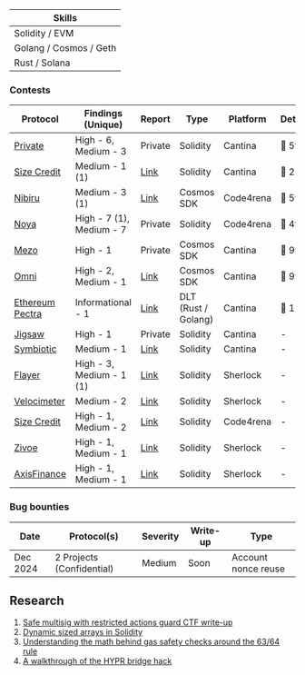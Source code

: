 | Skills                 |
| ---------------------- |
| Solidity / EVM         |
| Golang / Cosmos / Geth |
| Rust / Solana          |

### Contests

| Protocol                                                                             | Findings (Unique)        | Report                                         | Type               | Platform  | Details  |
| ------------------------------------------------------------------------------------ | ------------------------ | ---------------------------------------------- | ------------------ | --------- | -------- |
| [Private](https://x.com/flack00n/status/1924902897046745482)                         | High - 6, Medium - 3     | Private                                        | Solidity           | Cantina   | 🏅 5th   |
| [Size Credit](https://cantina.xyz/competitions/d88cb915-64c9-4488-8062-dd16ede7a4a0) | Medium - 1 (1)           | [Link](/reports/contests/Size-02-25.md)        | Solidity           | Cantina   | 🥈 2nd   |
| [Nibiru](https://code4rena.com/audits/2024-11-nibiru)                                | Medium - 3 (1)           | [Link](/reports/contests/Nibiru-11-24.md)      | Cosmos SDK         | Code4rena | 🏅 5th   |
| [Noya](https://code4rena.com/audits/2024-04-noya)                                    | High - 7 (1), Medium - 7 | Private                                        | Solidity           | Code4rena | 🏅 4th   |
| [Mezo](https://cantina.xyz/competitions/e757364c-1f68-4ec5-94f6-c6b3c2e80c6d)        | High - 1                 | Private                                        | Cosmos SDK         | Cantina   | 🏅 9th   |
| [Omni](https://cantina.xyz/competitions/d139882b-2d3a-49ac-9849-9dccef584090)        | High - 2, Medium - 1     | [Link](/reports/contests/Omni-10-24.md)        | Cosmos SDK         | Cantina   | 🏅 9th   |
| [Ethereum Pectra](https://cantina.xyz/competitions/pectra/leaderboard)               | Informational - 1        | [Link](/reports/contests/Pectra-02-25.md)      | DLT (Rust / Golang)| Cantina   | 🏅 11th  |
| [Jigsaw](https://cantina.xyz/competitions/7a40c849-0b35-4128-b084-d9a83fd533ea)      | High - 1                 | Private                                        | Solidity           | Cantina   | -        |
| [Symbiotic](https://cantina.xyz/competitions/8bab566e-a6d4-4c1b-9f28-71a94bfd1da2)   | Medium - 1               | [Link](/reports/contests/SymbioticFi-09-24.md) | Solidity           | Cantina   | -        |
| [Flayer](https://audits.sherlock.xyz/contests/468)                                   | High - 3, Medium - 1 (1) | [Link](/reports/contests/Flayer-10-24.md)      | Solidity           | Sherlock  | -        |
| [Velocimeter](https://audits.sherlock.xyz/contests/442)                              | Medium - 2               | [Link](/reports/contests/Velocimeter-06-24.md) | Solidity           | Sherlock  | -        |
| [Size Credit](https://code4rena.com/audits/2024-06-size)                             | High - 1, Medium - 2     | [Link](/reports/contests/Size-06-24.md)        | Solidity           | Code4rena | -        |
| [Zivoe](https://audits.sherlock.xyz/contests/280)                                    | High - 1, Medium - 1     | [Link](/reports/contests/Zivoe-04-24.md)       | Solidity           | Sherlock  | -        |
| [AxisFinance](https://audits.sherlock.xyz/contests/206)                              | High - 1, Medium - 1     | [Link](/reports/contests/AxisFinance-03-24.md) | Solidity           | Sherlock  | -        |

### Bug bounties

| Date     | Protocol(s)                                                                        | Severity                 | Write-up                               | Type                |
| -------- | ---------------------------------------------------------------------------------- | ------------------------ | -------------------------------------- | ------------------- |
| Dec 2024 | 2 Projects (Confidential)                                                          | Medium                   | Soon                                   | Account nonce reuse |

## Research

1. [Safe multisig with restricted actions guard CTF write-up](https://medium.com/@flackoon/your-safe-wallet-guard-might-not-be-enough-523f28924922)
1. [Dynamic sized arrays in Solidity](https://x.com/flack00n/status/1841382358039097594)
1. [Understanding the math behind gas safety checks around the 63/64 rule](https://x.com/flack00n/status/1847303705239916653)
1. [A walkthrough of the HYPR bridge hack](https://x.com/flack00n/status/1735570184352543113) 
